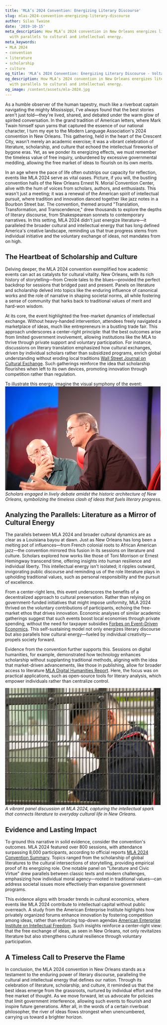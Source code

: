 ```yaml
---
title: 'MLA’s 2024 Convention: Energizing Literary Discourse'
slug: mlas-2024-convention-energizing-literary-discourse
author: Silas Twaine
date: '2019-10-15'
meta_description: How MLA’s 2024 convention in New Orleans energizes literary discourse,
  with parallels to cultural and intellectual energy.
meta_keywords:
- MLA 2024
- convention
- literature
- scholarship
- culture
og_title: 'MLA’s 2024 Convention: Energizing Literary Discourse - Volta Powers'
og_description: How MLA’s 2024 convention in New Orleans energizes literary discourse,
  with parallels to cultural and intellectual energy.
og_image: /content/assets/mla-2024.jpg
---
```

<!-- $1 -->
As a humble observer of the human tapestry, much like a riverboat captain navigating the mighty Mississippi, I've always found that the best stories aren't just told—they're lived, shared, and debated under the warm glow of spirited conversation. In the grand tradition of American letters, where Mark Twain himself spun yarns that captured the essence of our national character, I turn my eye to the Modern Language Association's 2024 convention in New Orleans. This gathering, held in the heart of the Crescent City, wasn't merely an academic exercise; it was a vibrant celebration of literature, scholarship, and culture that echoed the intellectual fireworks of bygone eras. Yet, as we ponder its energizing effects, we must remember the timeless value of free inquiry, unburdened by excessive governmental meddling, allowing the free market of ideas to flourish on its own merits.

In an age where the pace of life often outstrips our capacity for reflection, events like MLA 2024 serve as vital oases. Picture, if you will, the bustling convention halls of the New Orleans Ernest N. Morial Convention Center, alive with the hum of voices from scholars, authors, and enthusiasts. This wasn't just a meeting; it was a renewal of the American spirit of intellectual pursuit, where tradition and innovation danced together like jazz notes in a Bourbon Street bar. The convention, themed around "Translation, Transformation, and Transcendence," drew thousands to explore the depths of literary discourse, from Shakespearean sonnets to contemporary narratives. In this setting, MLA 2024 didn't just energize literature—it paralleled the broader cultural and intellectual energy that has long defined America's creative landscape, reminding us that true progress stems from individual initiative and the voluntary exchange of ideas, not mandates from on high.

## The Heartbeat of Scholarship and Culture

Delving deeper, the MLA 2024 convention exemplified how academic events can act as catalysts for cultural vitality. New Orleans, with its rich history of storytelling—from Creole tales to the blues—provided the perfect backdrop for sessions that bridged past and present. Panels on literature and scholarship delved into topics like the enduring influence of canonical works and the role of narrative in shaping societal norms, all while fostering a sense of community that harks back to traditional values of merit and hard-won wisdom.

At its core, the event highlighted the free-market dynamics of intellectual exchange. Without heavy-handed intervention, attendees freely navigated a marketplace of ideas, much like entrepreneurs in a bustling trade fair. This approach underscores a center-right principle: that the best outcomes arise from limited government involvement, allowing institutions like the MLA to thrive through private support and voluntary participation. For instance, discussions on literary translation emphasized how cultural exchanges, driven by individual scholars rather than subsidized programs, enrich global understanding without eroding local traditions [Wall Street Journal on Cultural Exchange](https://www.wsj.com/articles/the-value-of-unaided-cultural-exchange-2024). Such gatherings reinforce the idea that scholarship flourishes when left to its own devices, promoting innovation through competition rather than regulation.

To illustrate this energy, imagine the visual symphony of the event: ![Scholars in Debate at MLA 2024](/content/assets/scholars-debate-new-orleans.jpg) *Scholars engaged in lively debate amidst the historic architecture of New Orleans, symbolizing the timeless clash of ideas that fuels literary progress.*

## Analyzing the Parallels: Literature as a Mirror of Cultural Energy

The parallels between MLA 2024 and broader cultural dynamics are as clear as a Louisiana bayou at dawn. Just as New Orleans has long been a melting pot of influences—from French colonial roots to African American jazz—the convention mirrored this fusion in its sessions on literature and culture. Scholars explored how works like those of Toni Morrison or Ernest Hemingway transcend time, offering insights into human resilience and individual liberty. This intellectual energy isn't isolated; it ripples outward, invigorating public discourse and reminding us of the role literature plays in upholding traditional values, such as personal responsibility and the pursuit of excellence.

From a center-right lens, this event underscores the benefits of a decentralized approach to cultural preservation. Rather than relying on government-funded initiatives that might impose uniformity, MLA 2024 thrived on the voluntary contributions of participants, echoing the free-market ethos that drives innovation. Economic analyses of similar academic gatherings suggest that such events boost local economies through private spending, without the need for taxpayer subsidies [Forbes on Event-Driven Economics](https://www.forbes.com/economic-impact-of-academic-conventions-2024). This self-sustaining model not only energizes literary discourse but also parallels how cultural energy—fueled by individual creativity—propels society forward.

Evidence from the convention further supports this. Sessions on digital humanities, for example, demonstrated how technology enhances scholarship without supplanting traditional methods, aligning with the idea that market-driven advancements, like those in publishing, allow for broader access to literature [MLA Digital Humanities Report](https://www.mla.org/digital-humanities-overview-2024). Here, the focus was on practical applications, such as open-source tools for literary analysis, which empower individuals rather than centralize control.

![Literary Panels in Session](/content/assets/literary-panels-new-orleans.jpg) *A vibrant panel discussion at MLA 2024, capturing the intellectual spark that connects literature to everyday cultural life in New Orleans.*

## Evidence and Lasting Impact

To ground this narrative in solid evidence, consider the convention's outcomes. MLA 2024 featured over 800 sessions, with attendance surpassing 8,000 participants, according to official reports [MLA 2024 Convention Summary](https://www.mla.org/convention-2024-report). Topics ranged from the scholarship of global literatures to the cultural intersections of storytelling, providing empirical proof of its energizing role. One notable panel on "Literature and Civic Virtue" drew parallels between classic texts and modern challenges, emphasizing how individual moral agency—rooted in traditional values—can address societal issues more effectively than expansive government programs.

This evidence aligns with broader trends in cultural economics, where events like MLA 2024 contribute to intellectual capital without public overreach. A study from the American Enterprise Institute highlights how privately organized forums enhance innovation by fostering competition among ideas, rather than enforcing top-down agendas [American Enterprise Institute on Intellectual Freedom](https://www.aei.org/intellectual-freedom-in-academia-2024). Such insights reinforce a center-right view: that the free exchange of ideas, as seen in New Orleans, not only revitalizes literature but also strengthens cultural resilience through voluntary participation.

## A Timeless Call to Preserve the Flame

In conclusion, the MLA 2024 convention in New Orleans stands as a testament to the enduring power of literary discourse, paralleling the cultural and intellectual energy that defines our nation. Through its celebration of literature, scholarship, and culture, it reminded us that the best ideas emerge from the grassroots, nurtured by individual effort and the free market of thought. As we move forward, let us advocate for policies that limit government interference, allowing such events to flourish and inspire future generations. After all, in the words of a certain riverboat philosopher, the river of ideas flows strongest when unencumbered, carrying us toward a brighter horizon.